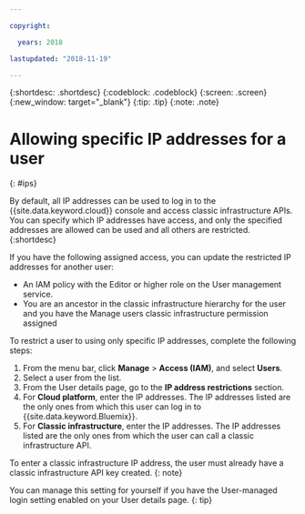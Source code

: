 ```yaml
---

copyright:

  years: 2018

lastupdated: "2018-11-19"

---
```


{:shortdesc: .shortdesc}
{:codeblock: .codeblock}
{:screen: .screen}
{:new_window: target="_blank"}
{:tip: .tip}
{:note: .note}

# Allowing specific IP addresses for a user
{: #ips}

By default, all IP addresses can be used to log in to the {{site.data.keyword.cloud}} console and access classic infrastructure APIs. You can specify which IP addresses have access, and only the specified addresses are allowed can be used and all others are restricted.
{:shortdesc}

If you have the following assigned access, you can update the restricted IP addresses for another user:

  * An IAM policy with the Editor or higher role on the User management service.
  * You are an ancestor in the classic infrastructure hierarchy for the user and you have the Manage users classic infrastructure permission assigned

To restrict a user to using only specific IP addresses, complete the following steps: 

1. From the menu bar, click **Manage** &gt; **Access (IAM)**, and select **Users**. 
2. Select a user from the list.
3. From the User details page, go to the **IP address restrictions** section. 
4. For **Cloud platform**, enter the IP addresses. The IP addresses listed are the only ones from which this user can log in to {{site.data.keyword.Bluemix}}.
5. For **Classic infrastructure**, enter the IP addresses. The IP addresses listed are the only ones from which the user can call a classic infrastructure API. 

  To enter a classic infrastructure IP address, the user must already have a classic infrastructure API key created.
  {: note}
  
  You can manage this setting for yourself if you have the User-managed login setting enabled on your User details page.
  {: tip}


